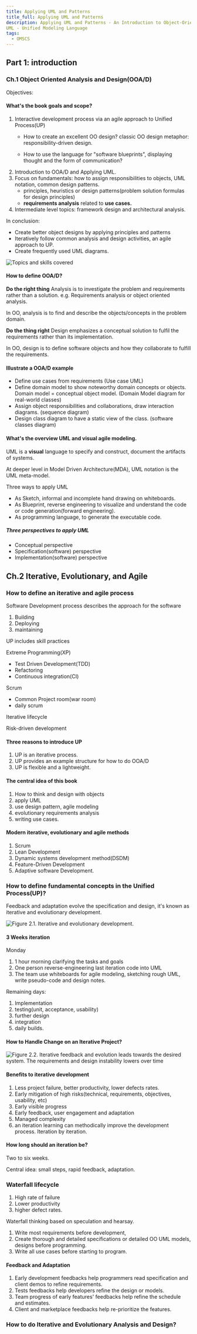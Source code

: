 ```yaml
---
title: Applying UML and Patterns 
title_full: Applying UML and Patterns 
description: Applying UML and Patterns - An Introduction to Object-Oriented Analysis and Design and Iterative Development, Third Edition
UML - Unified Modeling Language
tags:
  - OMSCS
---
```


## Part 1: introduction

### Ch.1 Object Oriented Analysis and Design(OOA/D)

Objectives:
#### What's the book goals and scope?

1. Interactive development process via an agile approach to Unified Process(UP)
   * How to create an excellent OO design? classic OO design metaphor: responsibility-driven design.
  
   * How to use the language for "software blueprints", displaying thought and the form of communication?
2. Introduction to OOA/D and Applying UML.
3. Focus on fundamentals: how to assign responsibilities to objects, UML notation, common design patterns.
   - principles, heuristics or design patterns(problem solution formulas for design principles)
   - **requirements analysis** related to **use cases.**
4. Intermediate level topics: framework design and architectural analysis.

In conclusion:

- Create better object designs by applying principles and patterns
- Iteratively follow common analysis and design activities, an agile approach to UP.
- Create frequently used UML diagrams.
  
![Topics and skills covered](diagrams/ooad-topics.gif)

#### How to define OOA/D?

**Do the right thing**
Analysis is to investigate the problem and requirements rather than a solution.
e.g. Requirements analysis or object oriented analysis.

In OO, analysis is to find and describe the objects/concepts in the problem domain.

**Do the thing right**
Design emphasizes a conceptual solution to fulfil the requirements rather than
its implementation.

In OO, design is to define software objects and how they collaborate to fulfill
the requirements.

#### Illustrate a OOA/D example

- Define use cases from requirements (Use case UML)
- Define domain model to show noteworthy domain concepts or objects. Domain model =
  conceptual object model. (Domain Model diagram for real-world classes)
- Assign object responsibilities and collaborations, draw interaction diagrams. (sequence diagram)
- Design class diagram to have a static view of the class. (software classes diagram)

#### What's the overview UML and visual agile modeling.

UML is a **visual** language to specify and construct, document the artifacts of systems.

At deeper level in Model Driven Architecture(MDA), UML notation is the UML meta-model.

Three ways to apply UML 
- As Sketch, informal and incomplete hand drawing on whiteboards.
- As Blueprint, reverse engineering to visualize and understand the code or code generation(forward engineering).
- As programming language, to generate the executable code.

##### Three perspectives to apply UML

* Conceptual perspective
* Specification(software) perspective
* Implementation(software) perspective

## Ch.2 Iterative, Evolutionary, and Agile

### How to define an iterative and agile process

Software Development process describes the approach for the software

1. Building
2. Deploying
3. maintaining 


UP includes skill practices

Extreme Programming(XP)

* Test Driven Development(TDD)
* Refactoring
* Continuous integration(CI)

Scrum

* Common Project room(war room)
* daily scrum

Iterative lifecycle

Risk-driven development

#### Three reasons to introduce UP

1. UP is an iterative process.
2. UP provides an example structure for how to do OOA/D
3. UP is flexible and a lightweight.


#### The central idea of this book

1. How to think and design with objects
2. apply UML
3. use design pattern, agile modeling
4. evolutionary requirements analysis
5. writing use cases.

#### Modern iterative, evolutionary and agile methods

1. Scrum
2. Lean Development
3. Dynamic systems development method(DSDM)
4. Feature-Driven Development
5. Adaptive software Development.

### How to define fundamental concepts in the Unified Process(UP)?

Feedback and adaptation evolve the specification and design,
it's known as iterative and evolutionary development.

![Figure 2.1. Iterative and evolutionary development.](diagrams/iterative-evolutionary-development.gif)

#### 3 Weeks iteration

Monday

1. 1 hour morning clarifying the tasks and goals
2. One person reverse-engineering last iteration code into UML
3. The team use whiteboards for agile modeling, sketching rough UML, write pseudo-code and design notes.

Remaining days:

1. Implementation
1. testing(unit, acceptance, usability)
1. further design
1. integration
1. daily builds.

#### How to Handle Change on an Iterative Project?

![Figure 2.2. Iterative feedback and evolution leads towards the desired system. The requirements and design instability lowers over time](diagrams/iteractive-feedbacks.gif)

#### Benefits to iterative development

1. Less project failure, better productivity, lower defects rates.
2. Early mitigation of high risks(technical, requirements, objectives, usability, etc)
3. Early visible progress
4. Early feedback, user engagement and adaptation
5. Managed complexity
6. an iteration learning can methodically improve the development process. Iteration by iteration.

#### How long should an iteration be? 

Two to six weeks.

Central idea: small steps, rapid feedback, adaptation.

### Waterfall lifecycle

1. High rate of failure
2. Lower productivity
3. higher defect rates.

Waterfall thinking based on speculation and hearsay.

1. Write most requirements before development, 
1. Create thorough and detailed specifications or detailed OO UML models, designs before programming.
1. Write all use cases before starting to program.

#### Feedback and Adaptation

1. Early development feedbacks help programmers read specification and client demos to refine requirements.
2. Tests feedbacks help developers refine the design or models.
3. Team progress of early features' feedbacks help refine the schedule and estimates.
4. Client and marketplace feedbacks help re-prioritize the features.

### How to do Iterative and Evolutionary Analysis and Design?

